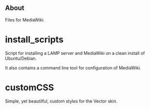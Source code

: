 About
-----

Files for MediaWiki.

install_scripts
===============
Script for installing a LAMP server and MediaWiki on a clean install of Ubuntu/Debian. 

It also contains a command line tool for configuration of MediaWiki.

customCSS
=========
Simple, yet beautilful, custom styles for the Vector skin.

